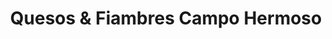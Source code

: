 ---
title: "Quesos & Fiambres Campo Hermoso"
url: /acassuso/quesos-und-fiambres-campo-hermoso/
shop: charcutería
---